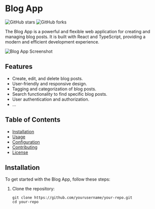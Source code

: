 # Blog App

![GitHub stars](https://img.shields.io/github/stars/yourusername/your-repo.svg?style=social&label=Star&maxAge=3600)
![GitHub forks](https://img.shields.io/github/forks/yourusername/your-repo.svg?style=social&label=Fork&maxAge=3600)

The Blog App is a powerful and flexible web application for creating and managing blog posts. It is built with React and TypeScript, providing a modern and efficient development experience.

![Blog App Screenshot](screenshots/screenshot.png)

## Features

- Create, edit, and delete blog posts.
- User-friendly and responsive design.
- Tagging and categorization of blog posts.
- Search functionality to find specific blog posts.
- User authentication and authorization.
- ...

## Table of Contents

- [Installation](#installation)
- [Usage](#usage)
- [Configuration](#configuration)
- [Contributing](#contributing)
- [License](#license)

## Installation

To get started with the Blog App, follow these steps:

1. Clone the repository:

   ```shell
   git clone https://github.com/yourusername/your-repo.git
   cd your-repo
